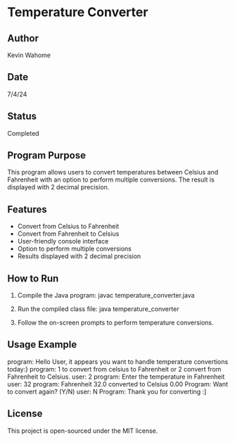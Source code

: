 # Temperature Converter
## Author
Kevin Wahome

## Date
7/4/24

## Status
Completed

## Program Purpose
This program allows users to convert temperatures between Celsius and Fahrenheit with an option to perform multiple conversions. The result is displayed with 2 decimal precision.

## Features
- Convert from Celsius to Fahrenheit
- Convert from Fahrenheit to Celsius
- User-friendly console interface
- Option to perform multiple conversions
- Results displayed with 2 decimal precision

## How to Run
1. Compile the Java program:
  javac temperature_converter.java

2. Run the compiled class file:
  java temperature_converter

3. Follow the on-screen prompts to perform temperature conversions.

## Usage Example
program: Hello User, it appears you want to handle temperature convertions today:} 
program: 1 to convert from celsius to Fahrenheit or 2 convert from Fahrenheit to Celsius.
user: 2
program: Enter the temperature in Fahrenheit
user: 32
program: Fahrenheit 32.0 converted to Celsius 0.00
Program: Want to convert again? (Y/N)
user: N
Program: Thank you for converting :]

## License
This project is open-sourced under the MIT license.


